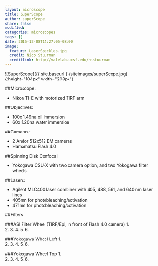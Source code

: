 ```yaml
---
layout: microscope 
title: SuperScope
author: superScope
share: false
modified:
categories: microscopes
tags: []
date: 2015-12-08T14:27:05-08:00
image:
  feature: LaserSpeckles.jpg
  credit: Nico Stuurman
  creditlink: http://valelab.ucsf.edu/~nstuurman
---
```

![SuperScope]({{ site.baseurl }}/siteimages/superScope.jpg){:height="104px" width="208px"}

##Microscope:
* Nikon TI-E  with motorized TIRF arm

##Objectives:
* 100x 1.49na oil immersion
* 60x 1.20na water immersion

##Cameras:
* 2 Andor 512x512 EM cameras
* Hamamatsu Flash 4.0

##Spinning Disk Confocal
* Yokogawa CSU-X with two camera option, and two Yokogawa filter wheels

##Lasers:
* Agilent MLC400 laser combiner with 405, 488, 561, and 640 nm laser lines
* 405nm for photobleaching/activation
* 471nm for photobleaching/activation

##Filters

###ASI Filter Wheel (TIRF/Epi, in front of Flash 4.0 camera)
1.  
2. 
3. 
4. 
5. 
6. 

###Yokogawa Wheel Left
1.  
2. 
3. 
4. 
5. 
6. 

###Yokogawa Wheel Top
1.  
2. 
3. 
4. 
5. 
6. 


